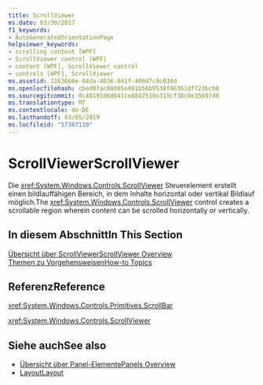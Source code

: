 ```yaml
---
title: ScrollViewer
ms.date: 03/30/2017
f1_keywords:
- AutoGeneratedOrientationPage
helpviewer_keywords:
- scrolling content [WPF]
- ScrollViewer control [WPF]
- content [WPF], ScrollViewer control
- controls [WPF], ScrollViewer
ms.assetid: 2163666e-04da-4036-841f-40947c9c034d
ms.openlocfilehash: cbed07ac08005e801b56b9538f46361df723bcb0
ms.sourcegitcommit: 0c48191d6d641ce88d7510e319cf38c0e35697d0
ms.translationtype: MT
ms.contentlocale: de-DE
ms.lasthandoff: 03/05/2019
ms.locfileid: "57367110"
---
```

# <a name="scrollviewer"></a><span data-ttu-id="c91e6-102">ScrollViewer</span><span class="sxs-lookup"><span data-stu-id="c91e6-102">ScrollViewer</span></span>
<span data-ttu-id="c91e6-103">Die <xref:System.Windows.Controls.ScrollViewer> Steuerelement erstellt einen bildlauffähigen Bereich, in dem Inhalte horizontal oder vertikal Bildlauf möglich.</span><span class="sxs-lookup"><span data-stu-id="c91e6-103">The <xref:System.Windows.Controls.ScrollViewer> control creates a scrollable region wherein content can be scrolled horizontally or vertically.</span></span>  
  
## <a name="in-this-section"></a><span data-ttu-id="c91e6-104">In diesem Abschnitt</span><span class="sxs-lookup"><span data-stu-id="c91e6-104">In This Section</span></span>  
 [<span data-ttu-id="c91e6-105">Übersicht über ScrollViewer</span><span class="sxs-lookup"><span data-stu-id="c91e6-105">ScrollViewer Overview</span></span>](scrollviewer-overview.md)  
 [<span data-ttu-id="c91e6-106">Themen zu Vorgehensweisen</span><span class="sxs-lookup"><span data-stu-id="c91e6-106">How-to Topics</span></span>](scrollviewer-how-to-topics.md)  
  
## <a name="reference"></a><span data-ttu-id="c91e6-107">Referenz</span><span class="sxs-lookup"><span data-stu-id="c91e6-107">Reference</span></span>  
 <xref:System.Windows.Controls.Primitives.ScrollBar>  
  
 <xref:System.Windows.Controls.ScrollViewer>  
  
## <a name="see-also"></a><span data-ttu-id="c91e6-108">Siehe auch</span><span class="sxs-lookup"><span data-stu-id="c91e6-108">See also</span></span>
- [<span data-ttu-id="c91e6-109">Übersicht über Panel-Elemente</span><span class="sxs-lookup"><span data-stu-id="c91e6-109">Panels Overview</span></span>](panels-overview.md)
- [<span data-ttu-id="c91e6-110">Layout</span><span class="sxs-lookup"><span data-stu-id="c91e6-110">Layout</span></span>](../advanced/layout.md)
